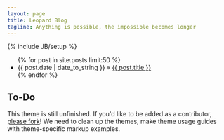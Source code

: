 ```yaml
---
layout: page
title: Leopard Blog
tagline: Anything is possible, the impossible becomes longer
---
```

{% include JB/setup %}

<ul class="posts">
  {% for post in site.posts limit:50 %}
    <li><span>{{ post.date | date_to_string }}</span> &raquo; <a href="{{ BASE_PATH }}{{ post.url }}">{{ post.title }}</a></li>
  {% endfor %}
</ul>

## To-Do

This theme is still unfinished. If you'd like to be added as a contributor, [please fork](http://github.com/plusjade/jekyll-bootstrap)!
We need to clean up the themes, make theme usage guides with theme-specific markup examples.



